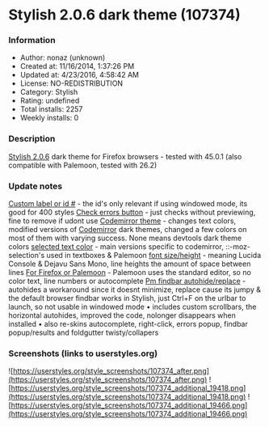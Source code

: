 # Stylish 2.0.6 dark theme (107374)

### Information
- Author: nonaz (unknown)
- Created at: 11/16/2014, 1:37:26 PM
- Updated at: 4/23/2016, 4:58:42 AM
- License: NO-REDISTRIBUTION
- Category: Stylish
- Rating: undefined
- Total installs: 2257
- Weekly installs: 0


### Description
<a href=https://addons.mozilla.org/en-US/firefox/addon/stylish/>Stylish 2.0.6</a> dark theme for Firefox browsers - tested with 45.0.1 (also compatible with Palemoon, tested with 26.2)

### Update notes
<u>Custom label or id #</u> - the id's only relevant if using windowed mode, its good for 400 styles 
<u>Check errors button</u> - just checks without previewing, fine to remove if udont use 
<u>Codemirror theme</u> - changes text colors, modified versions of <a href=https://userstyles.org/users/258741>Codemirror</a> dark themes, changed a few colors on most of them with varying success. None means devtools dark theme colors 
<u>selected text color</u> - main versions specific to codemirror, ::-moz-selection's used in textboxes & Palemoon 
<u>font size/height</u> - meaning Lucida Console & Dejavu Sans Mono, line heights the amount of space between lines 
<u>For Firefox or Palemoon</u> - Palemoon uses the standard editor, so no color text, line numbers or autocomplete
<u>Pm findbar autohide/replace</u> - autohides a workaround since it doesnt minimize, replace cause its jumpy & the default browser findbar works in Stylish, just Ctrl+F on the urlbar to launch, so not usable in windowed mode 
• includes custom scrollbars, the horizontal autohides, improved the code, nolonger disappears when installed 
• also re-skins autocomplete, right-click, errors popup, findbar popup/results and foldgutter twisty/collapers

### Screenshots (links to userstyles.org)
![https://userstyles.org/style_screenshots/107374_after.png](https://userstyles.org/style_screenshots/107374_after.png)
![https://userstyles.org/style_screenshots/107374_additional_19418.png](https://userstyles.org/style_screenshots/107374_additional_19418.png)
![https://userstyles.org/style_screenshots/107374_additional_19466.png](https://userstyles.org/style_screenshots/107374_additional_19466.png)

